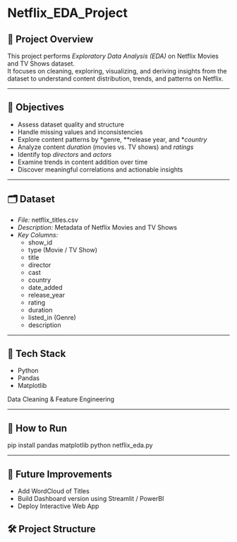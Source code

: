 # Netflix_EDA_Project

## 📘 Project Overview

This project performs *Exploratory Data Analysis (EDA)* on Netflix Movies and TV Shows dataset.  
It focuses on cleaning, exploring, visualizing, and deriving insights from the dataset to understand content distribution, trends, and patterns on Netflix.

---

## 🎯 Objectives

- Assess dataset quality and structure  
- Handle missing values and inconsistencies  
- Explore content patterns by *genre, **release year, and **country*  
- Analyze content *duration* (movies vs. TV shows) and *ratings*  
- Identify top *directors* and *actors*  
- Examine trends in content addition over time  
- Discover meaningful correlations and actionable insights  

---

## 🗂 Dataset

- *File:* netflix_titles.csv  
- *Description:* Metadata of Netflix Movies and TV Shows  
- *Key Columns:*  
  - show_id  
  - type (Movie / TV Show)  
  - title  
  - director  
  - cast  
  - country  
  - date_added  
  - release_year  
  - rating  
  - duration  
  - listed_in (Genre)  
  - description  

---

## 📂 Tech Stack

  - Python
  - Pandas
  - Matplotlib

Data Cleaning & Feature Engineering

---

## 🚀 How to Run

pip install pandas matplotlib
python netflix_eda.py

---

## 📌 Future Improvements

  - Add WordCloud of Titles
  - Build Dashboard version using Streamlit / PowerBI
  - Deploy Interactive Web App

## 🛠 Project Structure
